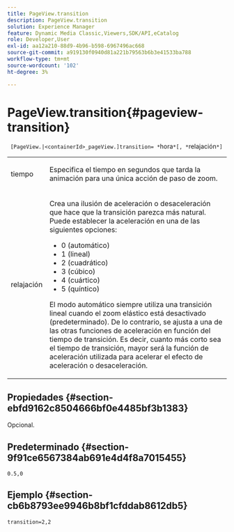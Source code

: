 ```yaml
---
title: PageView.transition
description: PageView.transition
solution: Experience Manager
feature: Dynamic Media Classic,Viewers,SDK/API,eCatalog
role: Developer,User
exl-id: aa12a210-88d9-4b96-b598-6967496ac668
source-git-commit: a919130f0940d81a221b79563b6b3e41533ba788
workflow-type: tm+mt
source-wordcount: '102'
ht-degree: 3%

---
```


# PageView.transition{#pageview-transition}

` [PageView.|<containerId>_pageView.]transition= *`hora`*[, *`relajación`*]`

<table id="table_E314540D347D47699C04EB80D20C0721"> 
 <tbody> 
  <tr> 
   <td colname="col1"> <p> <span class="codeph"><span class="varname"> tiempo</span></span> </p> </td> 
   <td colname="col2"> <p> Especifica el tiempo en segundos que tarda la animación para una única acción de paso de zoom. </p> </td> 
  </tr> 
  <tr> 
   <td colname="col1"> <p><span class="codeph"><span class="varname"> relajación</span></span> </p> </td> 
   <td colname="col2"> <p> Crea una ilusión de aceleración o desaceleración que hace que la transición parezca más natural. Puede establecer la aceleración en una de las siguientes opciones: </p> <p> 
     <ul id="ul_DA0D1CF2F2484410BFCCACA86661702E"> 
      <li id="li_93A2D53A53314D9594CEDC9EB20381D4">0 (automático) </li> 
      <li id="li_AD6A1F03DE544959BC4AA0DD97494F8C"> 1 (lineal) </li> 
      <li id="li_816A3CE796E3415B9650DDA204412A6A"> 2 (cuadrático) </li> 
      <li id="li_EF00BF6CA2AA48FEB54015FFBA9F8DD4"> 3 (cúbico) </li> 
      <li id="li_F3CB7F0821AF489C84A0CA155F5031A2"> 4 (cuártico) </li> 
      <li id="li_F5B844DAF4CC453CA58BF09A660D139F"> 5 (quíntico) </li> 
     </ul> </p> <p>El modo automático siempre utiliza una transición lineal cuando el zoom elástico está desactivado (predeterminado). De lo contrario, se ajusta a una de las otras funciones de aceleración en función del tiempo de transición. Es decir, cuanto más corto sea el tiempo de transición, mayor será la función de aceleración utilizada para acelerar el efecto de aceleración o desaceleración. </p> </td> 
  </tr> 
 </tbody> 
</table>

## Propiedades {#section-ebfd9162c8504666bf0e4485bf3b1383}

Opcional.

## Predeterminado {#section-9f91ce6567384ab691e4d4f8a7015455}

`0.5,0`

## Ejemplo {#section-cb6b8793ee9946b8bf1cfddab8612db5}

`transition=2,2`

